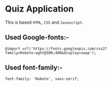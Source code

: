 # Quiz Application
This is based `HTML`, `CSS` and `Javascript`.

## Used Google-fonts:-
```
@import url('https://fonts.googleapis.com/css2?family=Roboto:wght@300;400&display=swap');
```
## Used font-family:-
```
font-family: 'Roboto', sans-serif;
```